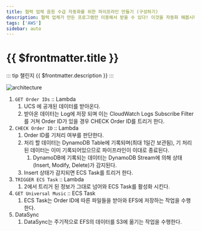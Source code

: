 ```yaml
---
title: 협력 업체 음원 수급 자동화를 위한 파이프라인 만들기 (구성하기)
description: 협력 업체가 만든 프로그램만 이용해서 받을 수 있다! 이것을 자동화 해봅시다
tags: ['AWS']
sidebar: auto
---
```


# {{ $frontmatter.title }}

::: tip 챌린지
{{ $frontmatter.description }}
:::

![architecture](~@img/universal-music-pipeline/1-universal_final_pipeline.png)

1. `GET Order IDs` :: Lambda
    1. UCS 에 공개된 데이터를 받아온다.
    2. 받아온 데이터는 Log에 저장 되며 이는 CloudWatch Logs Subscribe Filter를 거쳐 Order ID가 있을 경우 CHECK Order ID를 트리거 한다.
2. `CHECK Order ID` :: Lambda
    1. Order ID를 기처리 여부를 판단한다. 
    2. 처리 할 데이터는 DynamoDB Table에 기록되며(최대 1일간 보관됨), 기 처리된 데이터는 이미 기록되어있으므로 파이프라인이 이대로 종료된다.
        1. DynamoDB에 기록되는 데이터는 DynamoDB Stream에 의해 상태(Insert, Modify, Delete)가 감지된다. 
    3. Insert 상태가 감지되면 ECS Task를 트리거 한다.
3. `TRIGGER ECS Task` :: Lambda
    1. 2에서 트리거 된 정보가 그대로 넘어와 ECS Task를 활성화 시킨다.
4. `GET Universal Music` :: ECS Task
    1. ECS Task는 Order ID에 따른 파일들을 받아와 EFS에 저장하는 작업을 수행한다.
5. DataSync
    1. DataSync는 주기적으로 EFS의 데이터를 S3에 옮기는 작업을 수행한다.
